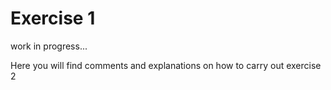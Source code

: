 # Exercise 1

work in progress...

Here you will find comments and explanations on how to carry out exercise 2

